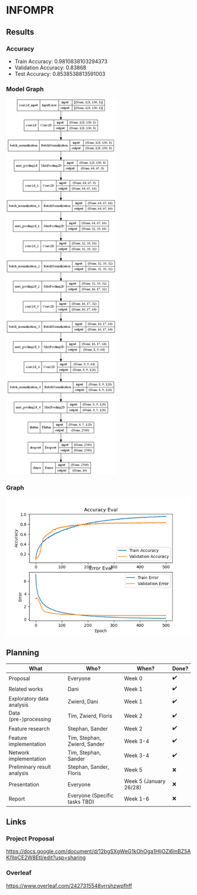 # INFOMPR
## Results
### Accuracy
- Train Accuracy: 0.9810838103294373
- Validation Accuracy: 0.83868
- Test Accuracy: 0.8538538813591003

### Model Graph
![model_1](img/model_1.png)

### Graph

![graph](img/500epochs.png)

## Planning
| What                        | Who?                          | When?                  | Done? |
|-----------------------------|-------------------------------|------------------------|-------|
| Proposal                    | Everyone                      | Week 0                 | ✔️     |
| Related works               | Dani                          | Week 1                 | ✔️     |
| Exploratory data analysis   | Zwierd, Dani                  | Week 1                 | ✔️     |
| Data (pre-)processing       | Tim, Zwierd, Floris           | Week 2                 | ✔️     |
| Feature research            | Stephan, Sander               | Week 2                 | ✔️     |
| Feature implementation      | Tim, Stephan, Zwierd, Sander  | Week 3-4               | ✔️     |
| Network implementation      | Tim, Stephan, Sander          | Week 3-4               | ✔️     |
| Preliminary result analysis | Stephan, Sander, Floris       | Week 5                 | ❌     |
| Presentation                | Everyone                      | Week 5 (January 26/28) | ❌     |
| Report                      | Everyone (Specific tasks TBD) | Week 1-6               | ❌     |

## Links
### Project Proposal
https://docs.google.com/document/d/12bgSXgWeG1kOhOga1HIjOZi6InBZ5AKl1IpCE2W8EtI/edit?usp=sharing

### Overleaf
https://www.overleaf.com/2427315548yrrshzwpfhff
